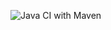 ![Java CI with Maven](https://github.com/PiotrKedra/Heroku_test/workflows/Java%20CI%20with%20Maven/badge.svg?branch=master)
